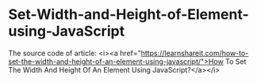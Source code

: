 # Set-Width-and-Height-of-Element-using-JavaScript
The source code of article: &lt;i>&lt;a href="https://learnshareit.com/how-to-set-the-width-and-height-of-an-element-using-javascript/">How To Set The Width And Height Of An Element Using JavaScript?&lt;/a>&lt;/i>
